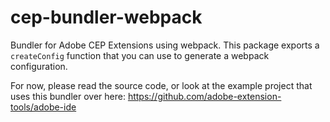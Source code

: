 # cep-bundler-webpack

Bundler for Adobe CEP Extensions using webpack.
This package exports a `createConfig` function that you can use to generate a webpack configuration.

For now, please read the source code, or look at the example project that uses this bundler over here: https://github.com/adobe-extension-tools/adobe-ide